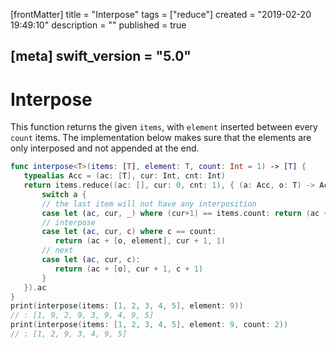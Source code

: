 [frontMatter]
title = "Interpose"
tags = ["reduce"]
created = "2019-02-20 19:49:10"
description = ""
published = true

[meta]
swift_version = "5.0"
---

# Interpose

This function returns the given `items`, with `element` inserted between
every `count` items. The implementation below makes sure that the
elements are only interposed and not appended at the end.

``` Swift
func interpose<T>(items: [T], element: T, count: Int = 1) -> [T] {
   typealias Acc = (ac: [T], cur: Int, cnt: Int)
   return items.reduce((ac: [], cur: 0, cnt: 1), { (a: Acc, o: T) -> Acc in 
       switch a {
       // the last item will not have any interposition
       case let (ac, cur, _) where (cur+1) == items.count: return (ac + [o], 0, 0)
       // interpose
       case let (ac, cur, c) where c == count:
          return (ac + [o, element], cur + 1, 1)
       // next
       case let (ac, cur, c):
          return (ac + [o], cur + 1, c + 1)
       }
   }).ac
}
print(interpose(items: [1, 2, 3, 4, 5], element: 9))
// : [1, 9, 2, 9, 3, 9, 4, 9, 5]
print(interpose(items: [1, 2, 3, 4, 5], element: 9, count: 2))
// : [1, 2, 9, 3, 4, 9, 5]
```
